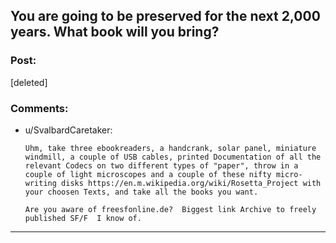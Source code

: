 ## You are going to be preserved for the next 2,000 years. What book will you bring?

### Post:

[deleted]

### Comments:

- u/SvalbardCaretaker:
  ```
  Uhm, take three ebookreaders, a handcrank, solar panel, miniature windmill, a couple of USB cables, printed Documentation of all the relevant Codecs on two different types of "paper", throw in a couple of light microscopes and a couple of these nifty micro-writing disks https://en.m.wikipedia.org/wiki/Rosetta_Project with your choosen Texts, and take all the books you want. 

  Are you aware of freesfonline.de?  Biggest link Archive to freely published SF/F  I know of.
  ```

---


